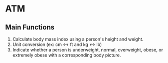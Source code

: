 # ATM

## Main Functions
1. Calculate body mass index using a person's height and weight.
2. Unit conversion (ex: cm <-> ft and kg <-> lb)
3. Indicate whether a person is underweight, normal, overweight, obese, or extremely obese with a corresponding body picture.
